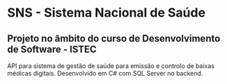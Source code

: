 # SNS - Sistema Nacional de Saúde
## Projeto no âmbito do curso de Desenvolvimento de Software - ISTEC

API para sistema de gestão de saúde para emissão e controlo de baixas médicas digitais. 
Desenvolvido em C# com SQL Server no backend.    
